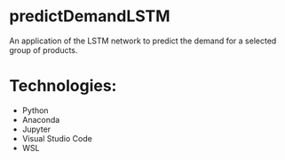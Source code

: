 # predictDemandLSTM
 An application of the LSTM network to predict the demand for a selected group of products.
 
# Technologies:
- Python
- Anaconda
- Jupyter
- Visual Studio Code
- WSL
